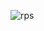 ![rps](https://github.com/meAasifAli/rock_paper_scissors/assets/96048712/8e29ec02-176b-4338-860e-fcdc1c332348)
